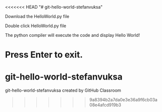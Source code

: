<<<<<<< HEAD
"# git-hello-world-stefanvuksa" 

Download the HelloWorld.py file 

Double click HelloWorld.py file

The python compiler will execute the code and display Hello World!

Press Enter to exit.
=======
# git-hello-world-stefanvuksa
git-hello-world-stefanvuksa created by GitHub Classroom
>>>>>>> 9a8394b2a7da0e3e36a9f6cb03a08e4afcd919b3
